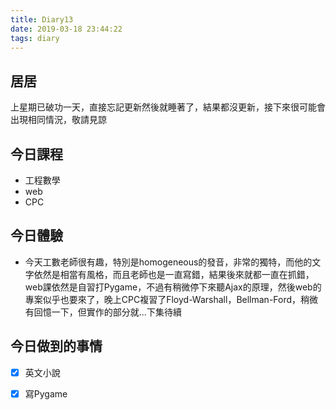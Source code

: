 ```yaml
---
title: Diary13
date: 2019-03-18 23:44:22
tags: diary
---
```


## 居居

上星期已破功一天，直接忘記更新然後就睡著了，結果都沒更新，接下來很可能會出現相同情況，敬請見諒


## 今日課程

* 工程數學
* web
* CPC

## 今日體驗

* 今天工數老師很有趣，特別是homogeneous的發音，非常的獨特，而他的文字依然是相當有風格，而且老師也是一直寫錯，結果後來就都一直在抓錯，web課依然是自習打Pygame，不過有稍微停下來聽Ajax的原理，然後web的專案似乎也要來了，晚上CPC複習了Floyd-Warshall，Bellman-Ford，稍微有回憶一下，但實作的部分就...下集待續

## 今日做到的事情

* [x] 英文小說
* [x] 寫Pygame

